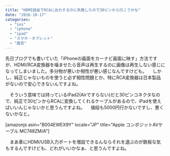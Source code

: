 ```yaml
---
title: "HDMI経由でRCAに出力するのに失敗したので30ピンから行こうかな"
date: "2016-10-17"
categories: 
  - "ios"
  - "iphone"
  - "ipad"
  - "スマホ・タブレット"
  - "戯言"
---
```


先日ブログでも書いていた「iPhoneの画面をカーナビ画面に映す」方法ですが、HDMI/RCA変換器を噛ませたら音声は再生するのに画像は再生しない感じになってしまいました。多分物が悪いか相性が悪い感じなんですけども。 　しかし、純正じゃないものを使うと必ず相性問題とか、特にRCA変換器は日本製品がないので安心できないんですよね。

　そういう意味では持っているiPad2(Airですらない)だと30ピンコネクタなので、純正で30ピンからRCAに変換してくれるケーブルがあるので、iPadを使えばいいんじゃないかと思うんですよね。 　値段も5000円行かないですし、悪くないかなと。

\[amazonjs asin="B004EWEX9Y" locale="JP" title="Apple コンポジットAVケーブル MC748ZM/A"\]

　まあ車にHDMI/USB入力ポートを増設できるんならそれを選ぶのが鉄板な気もするんですけども、どれがいいかなぁ、と思うんですよね。
